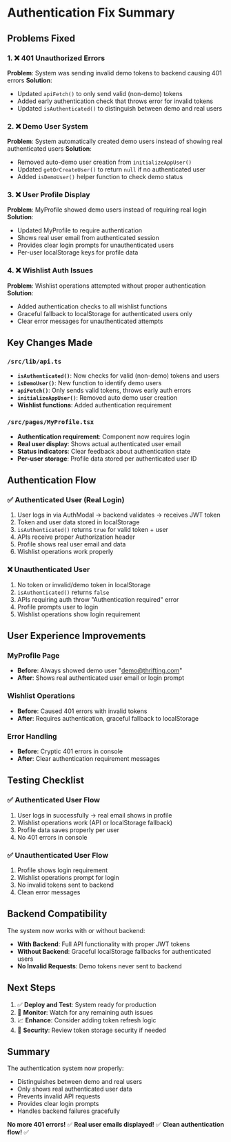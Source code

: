 # Authentication Fix Summary

## Problems Fixed

### 1. ❌ 401 Unauthorized Errors
**Problem**: System was sending invalid demo tokens to backend causing 401 errors
**Solution**: 
- Updated `apiFetch()` to only send valid (non-demo) tokens
- Added early authentication check that throws error for invalid tokens
- Updated `isAuthenticated()` to distinguish between demo and real users

### 2. ❌ Demo User System
**Problem**: System automatically created demo users instead of showing real authenticated users
**Solution**:
- Removed auto-demo user creation from `initializeAppUser()`
- Updated `getOrCreateUser()` to return `null` if no authenticated user
- Added `isDemoUser()` helper function to check demo status

### 3. ❌ User Profile Display
**Problem**: MyProfile showed demo users instead of requiring real login
**Solution**:
- Updated MyProfile to require authentication
- Shows real user email from authenticated session
- Provides clear login prompts for unauthenticated users
- Per-user localStorage keys for profile data

### 4. ❌ Wishlist Auth Issues
**Problem**: Wishlist operations attempted without proper authentication
**Solution**:
- Added authentication checks to all wishlist functions
- Graceful fallback to localStorage for authenticated users only
- Clear error messages for unauthenticated attempts

## Key Changes Made

### `/src/lib/api.ts`
- **`isAuthenticated()`**: Now checks for valid (non-demo) tokens and users
- **`isDemoUser()`**: New function to identify demo users
- **`apiFetch()`**: Only sends valid tokens, throws early auth errors
- **`initializeAppUser()`**: Removed auto demo user creation
- **Wishlist functions**: Added authentication requirement

### `/src/pages/MyProfile.tsx`
- **Authentication requirement**: Component now requires login
- **Real user display**: Shows actual authenticated user email
- **Status indicators**: Clear feedback about authentication state
- **Per-user storage**: Profile data stored per authenticated user ID

## Authentication Flow

### ✅ **Authenticated User (Real Login)**
1. User logs in via AuthModal → backend validates → receives JWT token
2. Token and user data stored in localStorage 
3. `isAuthenticated()` returns `true` for valid token + user
4. APIs receive proper Authorization header
5. Profile shows real user email and data
6. Wishlist operations work properly

### ❌ **Unauthenticated User**
1. No token or invalid/demo token in localStorage
2. `isAuthenticated()` returns `false`
3. APIs requiring auth throw "Authentication required" error
4. Profile prompts user to login
5. Wishlist operations show login requirement

## User Experience Improvements

### MyProfile Page
- **Before**: Always showed demo user "demo@thrifting.com"
- **After**: Shows real authenticated user email or login prompt

### Wishlist Operations
- **Before**: Caused 401 errors with invalid tokens
- **After**: Requires authentication, graceful fallback to localStorage

### Error Handling
- **Before**: Cryptic 401 errors in console
- **After**: Clear authentication requirement messages

## Testing Checklist

### ✅ Authenticated User Flow
1. User logs in successfully → real email shows in profile
2. Wishlist operations work (API or localStorage fallback)
3. Profile data saves properly per user
4. No 401 errors in console

### ✅ Unauthenticated User Flow  
1. Profile shows login requirement
2. Wishlist operations prompt for login
3. No invalid tokens sent to backend
4. Clean error messages

## Backend Compatibility

The system now works with or without backend:
- **With Backend**: Full API functionality with proper JWT tokens
- **Without Backend**: Graceful localStorage fallbacks for authenticated users
- **No Invalid Requests**: Demo tokens never sent to backend

## Next Steps

1. ✅ **Deploy and Test**: System ready for production
2. 🔄 **Monitor**: Watch for any remaining auth issues  
3. 📈 **Enhance**: Consider adding token refresh logic
4. 🔐 **Security**: Review token storage security if needed

## Summary

The authentication system now properly:
- Distinguishes between demo and real users
- Only shows real authenticated user data
- Prevents invalid API requests
- Provides clear login prompts
- Handles backend failures gracefully

**No more 401 errors!** ✅
**Real user emails displayed!** ✅
**Clean authentication flow!** ✅
